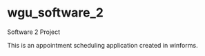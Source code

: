 # wgu_software_2
Software 2 Project

This is an appointment scheduling application created in winforms. 
